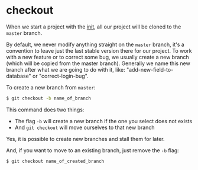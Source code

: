 # checkout

When we start a project with the [init](content/en/init.md), all our project will be cloned to the `master` branch.

By default, we never modify anything straight on the `master` branch, it's a convention to leave just the last stable version there for our project. To work with a new feature or to correct some bug, we usually create a new branch (which will be copied from the master branch). Generally we name this new branch after what we are going to do with it, like: "add-new-field-to-database" or "correct-login-bug".

To create a new branch from `master`:

```bash
$ git checkout -b name_of_branch
```

This command does two things:

- The flag `-b` will create a new branch if the one you select does not exists
- And `git checkout` will move ourselves to that new branch

Yes, it is possible to create new branches and stall them for later.

And, if you want to move to an existing branch, just remove the `-b` flag:

```bash
$ git checkout name_of_created_branch
```
